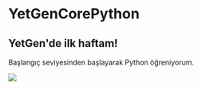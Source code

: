 # YetGenCorePython
## YetGen'de ilk haftam!

Başlangıç seviyesinden başlayarak Python öğreniyorum.

<img src ="https://miro.medium.com/v2/resize:fit:910/1*jbz6ImV3RT_vNzSvSHW_Fg.png">